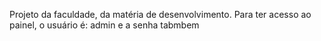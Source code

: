 Projeto da faculdade, da matéria de desenvolvimento. Para ter acesso ao painel, o usuário é: admin e a senha tabmbem